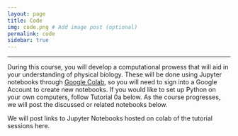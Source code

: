 ```yaml
---
layout: page
title: Code
img: code.png # Add image post (optional)
permalink: code
sidebar: true
---
```


---

During this course, you will develop a computational prowess that will aid in
your understanding of physical biology.  These will
be done using Jupyter notebooks through [Google
Colab](https://colab.research.google.com/), so you will need to sign into a
Google Account to create new notebooks. If you would like to set up Python on
your own computers, follow Tutorial 0a below. As the course progresses, we will
post the discussed or related notebooks below.

 We will post links to Jupyter Notebooks hosted on colab of the tutorial
sessions here. 


<!-- {% for topic in site.data.code %}
# {{topic[0]}}
{% for script in topic[1] %}

* [**{{script.title}}**]({{script.colab}}) \|
  {{script.description}}  {%if script.links %} <i>{%for l in script.links
  %}[**\[{{l[0]}}\]**](assets/code/{{l[1]}}){%endfor%}</i>{%endif%}
{% endfor %}
{%endfor%} -->